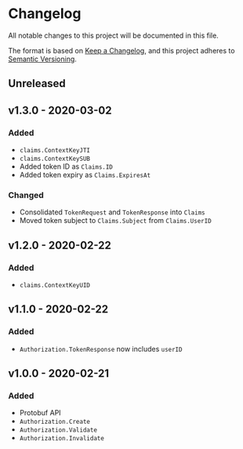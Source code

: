 # Changelog

All notable changes to this project will be documented in this file.

The format is based on [Keep a Changelog][], and this project adheres to
[Semantic Versioning][].

## Unreleased

## v1.3.0 - 2020-03-02

### Added

- `claims.ContextKeyJTI`
- `claims.ContextKeySUB`
- Added token ID as `Claims.ID`
- Added token expiry as `Claims.ExpiresAt`

### Changed

- Consolidated `TokenRequest` and `TokenResponse` into `Claims`
- Moved token subject to `Claims.Subject` from `Claims.UserID`

## v1.2.0 - 2020-02-22

### Added

- `claims.ContextKeyUID`

## v1.1.0 - 2020-02-22

### Added

- `Authorization.TokenResponse` now includes `userID`

## v1.0.0 - 2020-02-21

### Added

- Protobuf API
- `Authorization.Create`
- `Authorization.Validate`
- `Authorization.Invalidate`

[keep a changelog]: https://keepachangelog.com/en/1.0.0/
[semantic versioning]: https://semver.org/spec/v2.0.0.html
